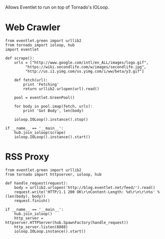 Allows Eventlet to run on top of Tornado's IOLoop.

Web Crawler
===========

    from eventlet.green import urllib2
    from tornado import ioloop, hub
    import eventlet

    def scrape():
        urls = ["http://www.google.com/intl/en_ALL/images/logo.gif",
             "https://wiki.secondlife.com/w/images/secondlife.jpg",
             "http://us.i1.yimg.com/us.yimg.com/i/ww/beta/y3.gif"]

        def fetch(url):
            print 'Fetching'
            return urllib2.urlopen(url).read()

        pool = eventlet.GreenPool()

        for body in pool.imap(fetch, urls):
            print 'Got Body', len(body)

        ioloop.IOLoop().instance().stop()

    if __name__ == '__main__':
        hub.join_ioloop(scrape)
        ioloop.IOLoop().instance().start()

RSS Proxy
==========

    from eventlet.green import urllib2
    from tornado import httpserver, ioloop, hub

    def handle_request(request):
        body = urllib2.urlopen('http://blog.eventlet.net/feed/').read()
        request.write('HTTP/1.1 200 OK\r\nContent-Length: %d\r\n\r\n%s' % (len(body), body))
        request.finish()

    if __name__ == '__main__':
        hub.join_ioloop()
        http_server = httpserver.HTTPServer(hub.SpawnFactory(handle_request))
        http_server.listen(8888)
        ioloop.IOLoop.instance().start()

